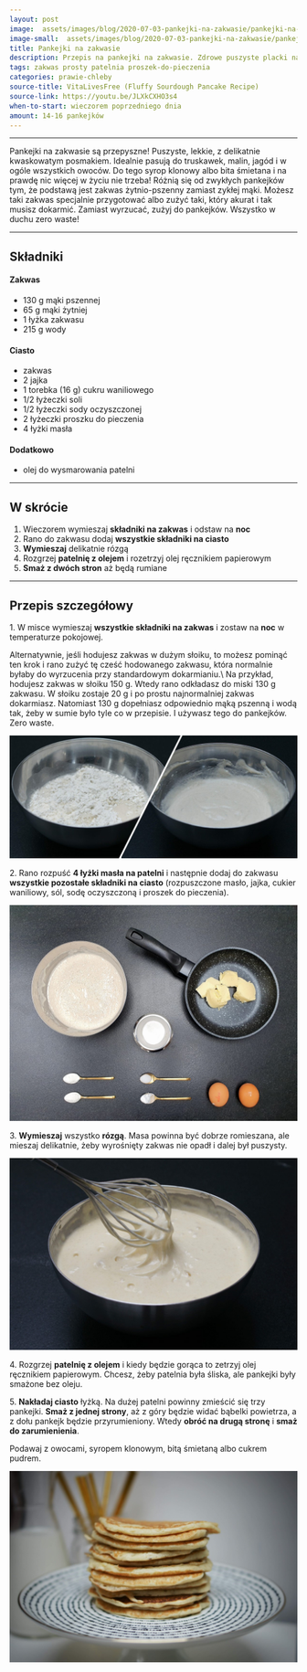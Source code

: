 ```yaml
---
layout: post
image:  assets/images/blog/2020-07-03-pankejki-na-zakwasie/pankejki-na-zakwasie.jpg
image-small:  assets/images/blog/2020-07-03-pankejki-na-zakwasie/pankejki-na-zakwasie-small.jpg
title: Pankejki na zakwasie
description: Przepis na pankejki na zakwasie. Zdrowe puszyste placki na zakwasie, które można podać z ulubionymi dodatkami. Szybkie danie śniadaniowe utrzymane w duchu zero waste.
tags: zakwas prosty patelnia proszek-do-pieczenia
categories: prawie-chleby
source-title: VitaLivesFree (Fluffy Sourdough Pancake Recipe)
source-link: https://youtu.be/JLXkCXHO3s4
when-to-start: wieczorem poprzedniego dnia
amount: 14-16 pankejków
---
```


-----

Pankejki na zakwasie są przepyszne! Puszyste, lekkie, z delikatnie kwaskowatym posmakiem. Idealnie pasują do truskawek, malin, jagód i w ogóle wszystkich owoców. Do tego syrop klonowy albo bita śmietana i na prawdę nic więcej w życiu nie trzeba! Różnią się od zwykłych pankejków tym, że podstawą jest zakwas żytnio-pszenny zamiast zykłej mąki. Możesz taki zakwas specjalnie przygotować albo zużyć taki, który akurat i tak musisz dokarmić. Zamiast wyrzucać, zużyj do pankejków. Wszystko w duchu zero waste!

-----

## Składniki

#### Zakwas

* 130 g mąki pszennej
* 65 g mąki żytniej
* 1 łyżka zakwasu
* 215 g wody

#### Ciasto

* zakwas
* 2 jajka
* 1 torebka (16 g) cukru waniliowego
* 1/2 łyżeczki soli
* 1/2 łyżeczki sody oczyszczonej
* 2 łyżeczki proszku do pieczenia
* 4 łyżki masła


#### Dodatkowo

* olej do wysmarowania patelni

-----

## W skrócie

1. Wieczorem wymieszaj **składniki na zakwas** i odstaw na **noc**
2. Rano do zakwasu dodaj **wszystkie składniki na ciasto**
3. **Wymieszaj** delikatnie rózgą
4. Rozgrzej **patelnię z olejem** i rozetrzyj olej ręcznikiem papierowym
5. **Smaż z dwóch stron** aż będą rumiane

-----

## Przepis szczegółowy

1\. W misce wymieszaj **wszystkie składniki na zakwas** i zostaw na **noc** w temperaturze pokojowej.

Alternatywnie, jeśli hodujesz zakwas w dużym słoiku, to możesz pominąć ten krok i rano zużyć tę cześć hodowanego zakwasu, która normalnie byłaby do wyrzucenia przy standardowym dokarmianiu.\\
Na przykład, hodujesz zakwas w słoiku 150 g. Wtedy rano odkładasz do miski 130 g zakwasu. W słoiku zostaje 20 g i po prostu najnormalniej zakwas dokarmiasz. Natomiast 130 g dopełniasz odpowiednio mąką pszenną i wodą tak, żeby w sumie było tyle co w przepisie. I używasz tego do pankejków. Zero waste.

![Pankejki na zakwasie - Zakwas](/assets/images/blog/2020-07-03-pankejki-na-zakwasie/pankejki-na-zakwasie-zakwas.jpg)

2\. Rano rozpuść **4 łyżki masła na patelni** i następnie dodaj do zakwasu **wszystkie pozostałe składniki na ciasto** (rozpuszczone masło, jajka, cukier waniliowy, sól, sodę oczyszczoną i proszek do pieczenia).

![Pankejki na zakwasie - Składniki](/assets/images/blog/2020-07-03-pankejki-na-zakwasie/pankejki-na-zakwasie-skladniki.jpg)

3\. **Wymieszaj** wszystko **rózgą**. Masa powinna być dobrze romieszana, ale mieszaj delikatnie, żeby wyrośnięty zakwas nie opadł i dalej był puszysty.

![Pankejki na zakwasie - Masa](/assets/images/blog/2020-07-03-pankejki-na-zakwasie/pankejki-na-zakwasie-masa.jpg)

4\. Rozgrzej **patelnię z olejem** i kiedy będzie gorąca to zetrzyj olej ręcznikiem papierowym. Chcesz, żeby patelnia była śliska, ale pankejki były smażone bez oleju.

5\. **Nakładaj ciasto** łyżką. Na dużej patelni powinny zmieścić się trzy pankejki. **Smaż z jednej strony**, aż z góry będzie widać bąbelki powietrza, a z dołu pankejk będzie przyrumieniony. Wtedy **obróć na drugą stronę** i **smaż do zarumienienia**.

Podawaj z owocami, syropem klonowym, bitą śmietaną albo cukrem pudrem.

![Pankejki na zakwasie](/assets/images/blog/2020-07-03-pankejki-na-zakwasie/pankejki-na-zakwasie-gotowe.jpg)
